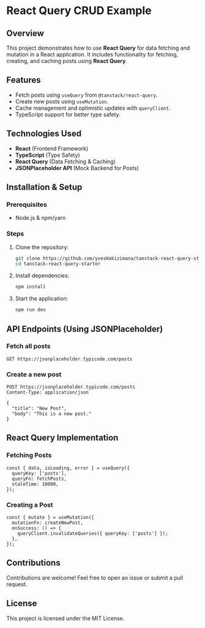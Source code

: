 # React Query CRUD Example

## Overview
This project demonstrates how to use **React Query** for data fetching and mutation in a React application. It includes functionality for fetching, creating, and caching posts using **React Query**.

## Features
- Fetch posts using `useQuery` from `@tanstack/react-query`.
- Create new posts using `useMutation`.
- Cache management and optimistic updates with `queryClient`.
- TypeScript support for better type safety.

## Technologies Used
- **React** (Frontend Framework)
- **TypeScript** (Type Safety)
- **React Query** (Data Fetching & Caching)
- **JSONPlaceholder API** (Mock Backend for Posts)

## Installation & Setup
### Prerequisites
- Node.js & npm/yarn

### Steps
1. Clone the repository:
   ```sh
   git clone https://github.com/yvesHakizimana/tanstack-react-query-starter.git
   cd tanstack-react-query-starter
   ```
2. Install dependencies:
   ```sh
   npm install
   ```
3. Start the application:
   ```sh
   npm run dev
   ```

## API Endpoints (Using JSONPlaceholder)
### Fetch all posts
```http
GET https://jsonplaceholder.typicode.com/posts
```

### Create a new post
```http
POST https://jsonplaceholder.typicode.com/posts
Content-Type: application/json

{
  "title": "New Post",
  "body": "This is a new post."
}
```

## React Query Implementation
### Fetching Posts
```tsx
const { data, isLoading, error } = useQuery({
  queryKey: ['posts'],
  queryFn: fetchPosts,
  staleTime: 10000,
});
```

### Creating a Post
```tsx
const { mutate } = useMutation({
  mutationFn: createNewPost,
  onSuccess: () => {
    queryClient.invalidateQueries({ queryKey: ['posts'] });
  },
});
```

## Contributions
Contributions are welcome! Feel free to open an issue or submit a pull request.

## License
This project is licensed under the MIT License.

